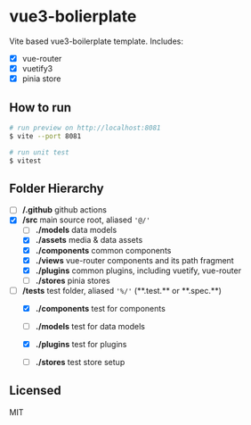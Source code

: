 # vue3-bolierplate

Vite based vue3-boilerplate template.
Includes:
 - [x] vue-router
 - [x] vuetify3
 - [x] pinia store

## How to run

```bash
# run preview on http://localhost:8081
$ vite --port 8081

# run unit test
$ vitest
```

## Folder Hierarchy

 - [ ] **/.github** github actions
 - [x] **/src** main source root, aliased `'@/'`
   - [ ] **./models** data models
   - [x] **./assets** media & data assets
   - [x] **./components** common components
   - [x] **./views** vue-router components and its path fragment
   - [x] **./plugins** common plugins, including vuetify, vue-router
   - [ ] **./stores** pinia stores
 - [ ] **/tests**  test folder, aliased `'%/'` (\*\*.test.\*\* or \*\*.spec.\*\*)
   - [x] **./components** test for components
   - [ ] **./models** test for data models
   - [x] **./plugins** test for plugins
   - [ ] **./stores** test store setup
   


## Licensed
MIT
